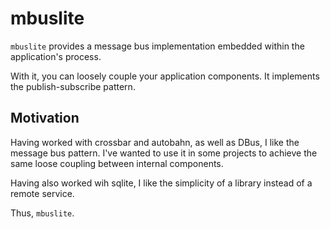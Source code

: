 
# mbuslite

`mbuslite` provides a message bus implementation embedded within the application's process.

With it, you can loosely couple your application components. It implements the publish-subscribe
pattern.

## Motivation

Having worked with crossbar and autobahn, as well as DBus, I like the message bus pattern. I've
wanted to use it in some projects to achieve the same loose coupling between internal components.

Having also worked wih sqlite, I like the simplicity of a library instead of a remote service.

Thus, `mbuslite`.

